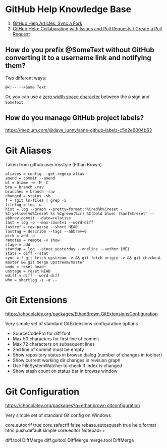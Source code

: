 # GitHub Help Knowledge Base
1. [GitHub Help Articles: Sync a Fork](https://help.github.com/en/articles/syncing-a-fork)
2. [GitHub Help: Collaborating with Issues and Pull Requests / Create a Pull Request](https://help.github.com/en/github/collaborating-with-issues-and-pull-requests/creating-a-pull-request)

## How do you prefix @<!-- -->SomeText without GitHub converting it to a username link and notifying them?

Two different ways:
```
@<!-- -->Some Text
```
Or, you can use a [zero width space character](https://en.wikipedia.org/wiki/Zero-width_space) between the `@` sign and `SomeText`.

## How do you manage GitHub project labels?

https://medium.com/@dave_lunny/sane-github-labels-c5d2e6004b63

# Git Aliases

Taken from github user irisstyle (Ethan Brown)

```
aliases = config --get-regexp alias
amend = commit --amend
bl = blame -w -M -C
bra = branch -rav
branches = branch -rav
changed = status -sb
f = !git ls-files | grep -i
filelog = log -u
hist = log --graph --pretty=format:'%Cred%h%Creset -%C(yellow)%d%Creset %s %Cgreen(%cr) %C(bold blue) [%an]%Creset' --abbrev-commit --date=relative
last = log -p --max-count=1 --word-diff
lastref = rev-parse --short HEAD
lasttag = describe --tags --abbrev=0
pick = add -p
remotes = remote -v show
stage = add
standup = log --since yesterday --oneline --author {ME}
stats = diff --stat
sync = ! git fetch upstream -v && git fetch origin -v && git checkout master && git merge upstream/master
undo = reset head~
unstage = reset HEAD
wdiff = diff --word-diff
who = shortlog -s -e --
```

# Git Extensions

https://chocolatey.org/packages/EthanBrown.GitExtensionsConfiguration

Very simple set of standard GitExtensions configuration options

- SourceCodePro for diff font
- Max 50 characters for first line of commit
- Max 72 characters on subsequent lines
- 2nd line of commit must be empty
- Show repository status in browse dialog (number of changes in toolbar)
- Show current working dir changes in revision graph
- Use FileSystemWatcher to check if index is changed
- Show stash count on status bar in browse window

# Git Configuration

https://chocolatey.org/packages?q=ethanbrown.gitconfiguration

Very simple set of standard Git config on Windows

core.autocrlf true
core.safecrlf false
rebase.autosquash true
help.format html
push.default simple
core.editor Notepad++

diff.tool DiffMerge
diff.guitool DiffMerge
merge.tool DiffMerge
